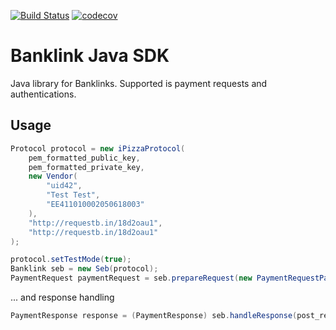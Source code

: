 [![Build Status](https://travis-ci.org/BitWeb/banklink-java-sdk.svg?branch=master)](https://travis-ci.org/BitWeb/banklink-java-sdk)
[![codecov](https://codecov.io/gh/BitWeb/banklink-java-sdk/branch/master/graph/badge.svg)](https://codecov.io/gh/BitWeb/banklink-java-sdk)

# Banklink Java SDK
Java library for Banklinks. Supported is payment requests and authentications.

## Usage
```java
Protocol protocol = new iPizzaProtocol(
    pem_formatted_public_key,
    pem_formatted_private_key,
    new Vendor(
        "uid42",
        "Test Test",
        "EE411010002050618003"
    ),
    "http://requestb.in/18d2oau1",
    "http://requestb.in/18d2oau1"
);

protocol.setTestMode(true);
Banklink seb = new Seb(protocol);
PaymentRequest paymentRequest = seb.prepareRequest(new PaymentRequestParams("2", 0.01, "BitWeb test", "123"));
```
... and response handling

```java
PaymentResponse response = (PaymentResponse) seb.handleResponse(post_request_params);
```